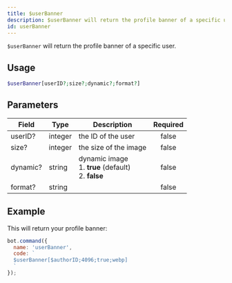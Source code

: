 ```yaml
---
title: $userBanner 
description: $userBanner will return the profile banner of a specific user.
id: userBanner
---
```


`$userBanner` will return the profile banner of a specific user.

## Usage

```php
$userBanner[userID?;size?;dynamic?;format?]
```

## Parameters 


| Field    | Type    | Description                                                    | Required |
| -------- | ------- | -------------------------------------------------------------- |:--------:|
| userID?  | integer | the ID of the user                                             |    false    |
| size?    | integer | the size of the image                                          |    false    |
| dynamic? | string  | dynamic image <br /> 1. **true** (default) <br /> 2. **false** |    false    |
| format?  | string  |                                                                |    false    |


## Example

This will return your profile banner:

```javascript
bot.command({
  name: 'userBanner',
  code: `
  $userBanner[$authorID;4096;true;webp]
  `
});
```
